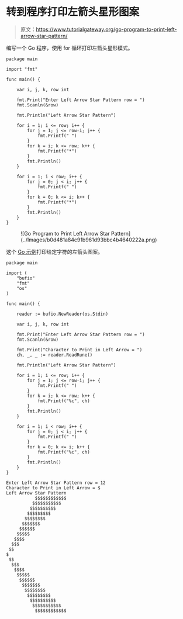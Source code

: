 # 转到程序打印左箭头星形图案

> 原文：<https://www.tutorialgateway.org/go-program-to-print-left-arrow-star-pattern/>

编写一个 Go 程序，使用 for 循环打印左箭头星形模式。

```
package main

import "fmt"

func main() {

	var i, j, k, row int

	fmt.Print("Enter Left Arrow Star Pattern row = ")
	fmt.Scanln(&row)

	fmt.Println("Left Arrow Star Pattern")

	for i = 1; i <= row; i++ {
		for j = 1; j <= row-i; j++ {
			fmt.Printf(" ")
		}
		for k = i; k <= row; k++ {
			fmt.Printf("*")
		}
		fmt.Println()
	}

	for i = 1; i < row; i++ {
		for j = 0; j < i; j++ {
			fmt.Printf(" ")
		}
		for k = 0; k <= i; k++ {
			fmt.Printf("*")
		}
		fmt.Println()
	}
}
```

<figure class="wp-block-image size-large">![Go Program to Print Left Arrow Star Pattern](../Images/b0d481a84c91b961d93bbc4b4640222a.png)</figure>

这个 [Go 示例](https://www.tutorialgateway.org/go-programs/)打印给定字符的左箭头图案。

```
package main

import (
	"bufio"
	"fmt"
	"os"
)

func main() {

	reader := bufio.NewReader(os.Stdin)

	var i, j, k, row int

	fmt.Print("Enter Left Arrow Star Pattern row = ")
	fmt.Scanln(&row)

	fmt.Print("Character to Print in Left Arrow = ")
	ch, _, _ := reader.ReadRune()

	fmt.Println("Left Arrow Star Pattern")

	for i = 1; i <= row; i++ {
		for j = 1; j <= row-i; j++ {
			fmt.Printf(" ")
		}
		for k = i; k <= row; k++ {
			fmt.Printf("%c", ch)
		}
		fmt.Println()
	}

	for i = 1; i < row; i++ {
		for j = 0; j < i; j++ {
			fmt.Printf(" ")
		}
		for k = 0; k <= i; k++ {
			fmt.Printf("%c", ch)
		}
		fmt.Println()
	}
}
```

```
Enter Left Arrow Star Pattern row = 12
Character to Print in Left Arrow = $
Left Arrow Star Pattern
           $$$$$$$$$$$$
          $$$$$$$$$$$
         $$$$$$$$$$
        $$$$$$$$$
       $$$$$$$$
      $$$$$$$
     $$$$$$
    $$$$$
   $$$$
  $$$
 $$
$
 $$
  $$$
   $$$$
    $$$$$
     $$$$$$
      $$$$$$$
       $$$$$$$$
        $$$$$$$$$
         $$$$$$$$$$
          $$$$$$$$$$$
           $$$$$$$$$$$$
```